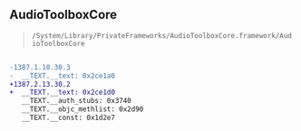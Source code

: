 ## AudioToolboxCore

> `/System/Library/PrivateFrameworks/AudioToolboxCore.framework/AudioToolboxCore`

```diff

-1387.1.10.30.3
-  __TEXT.__text: 0x2ce1a0
+1387.2.13.30.2
+  __TEXT.__text: 0x2ce1d0
   __TEXT.__auth_stubs: 0x3740
   __TEXT.__objc_methlist: 0x2d90
   __TEXT.__const: 0x1d2e7

```
